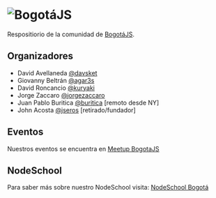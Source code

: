 # ![BogotáJS](https://raw.githubusercontent.com/coljs/bogotajs/master/assets/img/logo/BogotaJSTW.png)
Respositiorio de la comunidad de [BogotáJS](http://bogotajs.com).


## Organizadores
- David Avellaneda [@davsket](http://twitter.com/davsket)
- Giovanny Beltrán [@agar3s](http://twitter.com/agar3s)
- David Roncancio [@kuryaki](http://twitter.com/kuryaki)
- Jorge Zaccaro [@jorgezaccaro](http://twitter.com/jorgezaccaro)
- Juan Pablo Buritica [@buritica](http://twitter.com/buritica) [remoto desde NY]
- John Acosta [@jseros](http://twitter.com/jseros) [retirado/fundador]

## Eventos
Nuestros eventos se encuentra en [Meetup BogotaJS](http://bogotajs.com)

## NodeSchool
Para saber más sobre nuestro NodeSchool visita: [NodeSchool Bogotá](https://github.com/nodeschool/bogota)